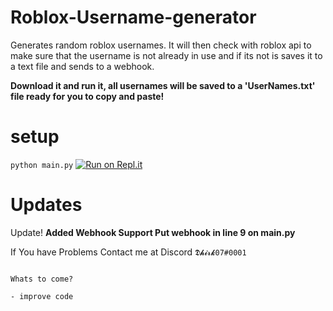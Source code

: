 # Roblox-Username-generator

Generates random roblox usernames. It will then check with roblox api to make sure that the username is not already in use and if its not is saves it to a text file and sends to a webhook.

**Download it and run it, all usernames will be saved to a 'UserNames.txt' file ready for you to copy and paste!**

# setup
`python main.py`
[![Run on Repl.it](https://repl.it/badge/github/Dhirk07/Roblox-Username-generator)](https://repl.it/github/Dhirk07/Roblox-Username-generator)

# Updates
Update!
**Added Webhook Support Put webhook in line 9 on main.py**

If You have Problems Contact me at Discord `𝕯𝓱𝓲𝓻𝓴07#0001`

```

Whats to come?

- improve code
